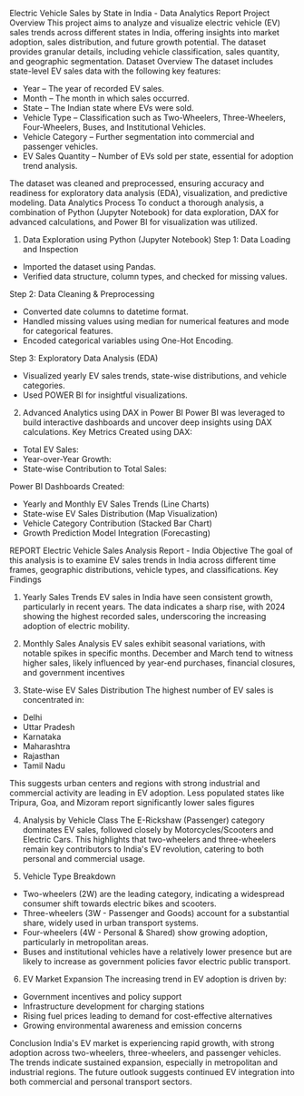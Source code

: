 Electric Vehicle Sales by State in India - Data Analytics Report
Project Overview
This project aims to analyze and visualize electric vehicle (EV) sales trends across different states in India, offering insights into market adoption, sales distribution, and future growth potential. The dataset provides granular details, including vehicle classification, sales quantity, and geographic segmentation.
Dataset Overview
The dataset includes state-level EV sales data with the following key features:
- Year – The year of recorded EV sales.
- Month – The month in which sales occurred.
- State – The Indian state where EVs were sold.
- Vehicle Type – Classification such as Two-Wheelers, Three-Wheelers, Four-Wheelers, Buses, and Institutional Vehicles.
- Vehicle Category – Further segmentation into commercial and passenger vehicles.
- EV Sales Quantity – Number of EVs sold per state, essential for adoption trend analysis.

The dataset was cleaned and preprocessed, ensuring accuracy and readiness for exploratory data analysis (EDA), visualization, and predictive modeling.
Data Analytics Process
To conduct a thorough analysis, a combination of Python (Jupyter Notebook) for data exploration, DAX for advanced calculations, and Power BI for visualization was utilized.
1. Data Exploration using Python (Jupyter Notebook)
Step 1: Data Loading and Inspection
- Imported the dataset using Pandas.
- Verified data structure, column types, and checked for missing values.

Step 2: Data Cleaning & Preprocessing
- Converted date columns to datetime format.
- Handled missing values using median for numerical features and mode for categorical features.
- Encoded categorical variables using One-Hot Encoding.

Step 3: Exploratory Data Analysis (EDA)
- Visualized yearly EV sales trends, state-wise distributions, and vehicle categories.
- Used POWER BI for insightful visualizations.

2. Advanced Analytics using DAX in Power BI
Power BI was leveraged to build interactive dashboards and uncover deep insights using DAX calculations.
Key Metrics Created using DAX:
- Total EV Sales:
- Year-over-Year Growth:
- State-wise Contribution to Total Sales:

Power BI Dashboards Created:
- Yearly and Monthly EV Sales Trends (Line Charts)
- State-wise EV Sales Distribution (Map Visualization)
- Vehicle Category Contribution (Stacked Bar Chart)
- Growth Prediction Model Integration (Forecasting)

REPORT
Electric Vehicle Sales Analysis Report - India
Objective
The goal of this analysis is to examine EV sales trends in India across different time frames, geographic distributions, vehicle types, and classifications.
Key Findings
1. Yearly Sales Trends
EV sales in India have seen consistent growth, particularly in recent years. The data indicates a sharp rise, with 2024 showing the highest recorded sales, underscoring the increasing adoption of electric mobility.

2. Monthly Sales Analysis
EV sales exhibit seasonal variations, with notable spikes in specific months. December and March tend to witness higher sales, likely influenced by year-end purchases, financial closures, and government incentives

3. State-wise EV Sales Distribution
The highest number of EV sales is concentrated in:
- Delhi
- Uttar Pradesh
- Karnataka
- Maharashtra
- Rajasthan
- Tamil Nadu

This suggests urban centers and regions with strong industrial and commercial activity are leading in EV adoption. Less populated states like Tripura, Goa, and Mizoram report significantly lower sales figures

4. Analysis by Vehicle Class
The E-Rickshaw (Passenger) category dominates EV sales, followed closely by Motorcycles/Scooters and Electric Cars. This highlights that two-wheelers and three-wheelers remain key contributors to India's EV revolution, catering to both personal and commercial usage.

5. Vehicle Type Breakdown
- Two-wheelers (2W) are the leading category, indicating a widespread consumer shift towards electric bikes and scooters.
- Three-wheelers (3W - Passenger and Goods) account for a substantial share, widely used in urban transport systems.
- Four-wheelers (4W - Personal & Shared) show growing adoption, particularly in metropolitan areas.
- Buses and institutional vehicles have a relatively lower presence but are likely to increase as government policies favor electric public transport.

6. EV Market Expansion
The increasing trend in EV adoption is driven by:
- Government incentives and policy support
- Infrastructure development for charging stations
- Rising fuel prices leading to demand for cost-effective alternatives
- Growing environmental awareness and emission concerns

Conclusion
India's EV market is experiencing rapid growth, with strong adoption across two-wheelers, three-wheelers, and passenger vehicles. The trends indicate sustained expansion, especially in metropolitan and industrial regions. The future outlook suggests continued EV integration into both commercial and personal transport sectors.
